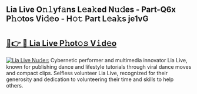 ## Lia Live O𝚗𝚕yf𝚊ns L𝚎a𝚔ed N𝚞𝚍es - Part-Q6x P𝚑𝚘tos Vi𝚍𝚎o - H𝚘𝚝 Part L𝚎a𝚔s je1vG

# <h2><a href="http://kfdfpom.oniu.top/?m=Lia+Live">🔗👉 🔴 Lia Live P𝚑ot𝚘𝚜 V𝚒d𝚎o</a></h2>

[![Lia Live Nu𝚍e𝚜](https://i.imgur.com/0qMVB7G.gif)](http://kfdfpom.oniu.top/?m=Lia+Live)
Cybernetic performer and multimedia innovator Lia Live, known for publishing dance and lifestyle tutorials through viral dance moves and compact clips. Selfless volunteer Lia Live, recognized for their generosity and dedication to volunteering their time and skills to help others.  
